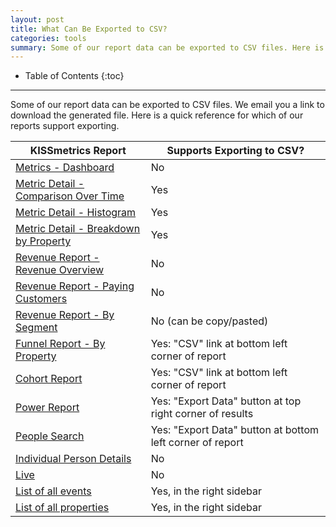 ```yaml
---
layout: post
title: What Can Be Exported to CSV?
categories: tools
summary: Some of our report data can be exported to CSV files. Here is a quick reference for which of our reports support it.
---
```

* Table of Contents
{:toc}
* * *

Some of our report data can be exported to CSV files. We email you a link to download the generated file. Here is a quick reference for which of our reports support exporting.

KISSmetrics Report | Supports Exporting to CSV?
--------------------------- | -----------
[Metrics - Dashboard][dashboard] | No
[Metric Detail - Comparison Over Time][over-time] | Yes
[Metric Detail - Histogram][histogram] | Yes
[Metric Detail - Breakdown by Property][metric-segment] | Yes
[Revenue Report - Revenue Overview][rev-intro] | No
[Revenue Report - Paying Customers][rev-cust] | No
[Revenue Report - By Segment][rev-seg] | No (can be copy/pasted)
[Funnel Report - By Property][funnel-seg] | Yes: "CSV" link at bottom left corner of report
[Cohort Report][cohort] | Yes: "CSV" link at bottom left corner of report
[Power Report][power] | Yes: "Export Data" button at top right corner of results
[People Search][people-search] | Yes: "Export Data" button at bottom left corner of report
[Individual Person Details][person-details] | No
[Live][live] | No
[List of all events][breakdown] | Yes, in the right sidebar
[List of all properties][breakdown] | Yes, in the right sidebar


[dashboard]: /tools/metrics#dashboard
[over-time]: /tools/metrics#individual-metric-details
[histogram]: /tools/metrics#histogram
[metric-segment]: /tools/metrics#segmenting-a-metric
[rev-intro]: /tools/revenue-report#introduction
[rev-cust]: /tools/revenue-report#total-customers
[rev-seg]: /tools/revenue-report#segmenting-revenue
[funnel-seg]: /tools/funnels#segment-your-funnel-with-properties
[cohort]: /tools/cohort-report
[power]: /tools/power-report
[people-search]: /tools/people-search
[person-details]: /tools/person-details
[live]: /tools/live
[breakdown]: https://app.kissmetrics.com/product.event_prop_breakdown
